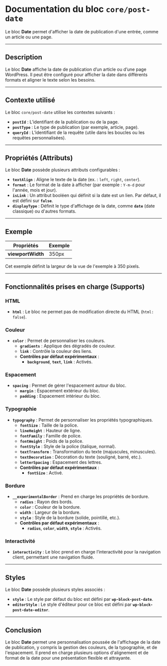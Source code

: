 # Documentation du bloc `core/post-date`

Le bloc **Date** permet d'afficher la date de publication d'une entrée, comme un article ou une page.

---

## Description

Le bloc **Date** affiche la date de publication d’un article ou d’une page WordPress. Il peut être configuré pour afficher la date dans différents formats et aligner le texte selon les besoins.

---

## Contexte utilisé

Le bloc `core/post-date` utilise les contextes suivants :
- **`postId`** : L’identifiant de la publication ou de la page.
- **`postType`** : Le type de publication (par exemple, article, page).
- **`queryId`** : L’identifiant de la requête (utile dans les boucles ou les requêtes personnalisées).

---

## Propriétés (Attributs)

Le bloc **Date** possède plusieurs attributs configurables :

- **`textAlign`** : Aligne le texte de la date (ex. : `left`, `right`, `center`).
- **`format`** : Le format de la date à afficher (par exemple : `Y-m-d` pour l'année, mois et jour).
- **`isLink`** : Un attribut booléen qui définit si la date est un lien. Par défaut, il est défini sur **`false`**.
- **`displayType`** : Définit le type d'affichage de la date, comme **`date`** (date classique) ou d'autres formats.

---

## Exemple

| **Propriétés**         | **Exemple**       |
|------------------------|-------------------|
| **viewportWidth**       | 350px             |

Cet exemple définit la largeur de la vue de l'exemple à 350 pixels.

---

## Fonctionnalités prises en charge (Supports)

### **HTML**
- **`html`** : Le bloc ne permet pas de modification directe du HTML (`html: false`).

### **Couleur**
- **`color`** : Permet de personnaliser les couleurs.
  - **`gradients`** : Applique des dégradés de couleur.
  - **`link`** : Contrôle la couleur des liens.
  - **Contrôles par défaut expérimentaux** :
    - **`background`**, **`text`**, **`link`** : Activés.

### **Espacement**
- **`spacing`** : Permet de gérer l'espacement autour du bloc.
  - **`margin`** : Espacement extérieur du bloc.
  - **`padding`** : Espacement intérieur du bloc.

### **Typographie**
- **`typography`** : Permet de personnaliser les propriétés typographiques.
  - **`fontSize`** : Taille de la police.
  - **`lineHeight`** : Hauteur de ligne.
  - **`fontFamily`** : Famille de police.
  - **`fontWeight`** : Poids de la police.
  - **`fontStyle`** : Style de la police (italique, normal).
  - **`textTransform`** : Transformation du texte (majuscules, minuscules).
  - **`textDecoration`** : Décoration du texte (souligné, barré, etc.).
  - **`letterSpacing`** : Espacement des lettres.
  - **Contrôles par défaut expérimentaux** :
    - **`fontSize`** : Activé.

### **Bordure**
- **`__experimentalBorder`** : Prend en charge les propriétés de bordure.
  - **`radius`** : Rayon des bords.
  - **`color`** : Couleur de la bordure.
  - **`width`** : Largeur de la bordure.
  - **`style`** : Style de la bordure (solide, pointillé, etc.).
  - **Contrôles par défaut expérimentaux** :
    - **`radius`**, **`color`**, **`width`**, **`style`** : Activés.

### **Interactivité**
- **`interactivity`** : Le bloc prend en charge l’interactivité pour la navigation client, permettant une navigation fluide.

---

## Styles

Le bloc **Date** possède plusieurs styles associés :

- **`style`** : Le style par défaut du bloc est défini par **`wp-block-post-date`**.
- **`editorStyle`** : Le style d'éditeur pour ce bloc est défini par **`wp-block-post-date-editor`**.

---

## Conclusion

Le bloc **Date** permet une personnalisation poussée de l'affichage de la date de publication, y compris la gestion des couleurs, de la typographie, et de l'espacement. Il prend en charge plusieurs options d'alignement et de format de la date pour une présentation flexible et attrayante.
